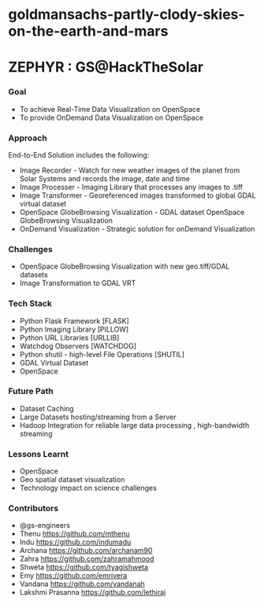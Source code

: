 # goldmansachs-partly-clody-skies-on-the-earth-and-mars

# ZEPHYR : GS@HackTheSolar

### Goal
* To achieve Real-Time Data Visualization on OpenSpace 
* To provide OnDemand Data Visualization on OpenSpace

### Approach
End-to-End Solution includes the following:
* Image Recorder - Watch for new weather images of the planet from Solar Systems and records the image, date and time 
* Image Processer - Imaging Library that processes any images to .tiff 
* Image Transformer - Georeferenced images transformed to global GDAL virtual dataset 
* OpenSpace GlobeBrowsing Visualization - GDAL dataset OpenSpace GlobeBrowsing Visualization
* OnDemand Visualization - Strategic solution for onDemand Visualization 

### Challenges
* OpenSpace GlobeBrowsing Visualization with new geo.tiff/GDAL datasets
* Image Transformation to GDAL VRT

### Tech Stack
* Python Flask Framework [FLASK]
* Python Imaging Library [PILLOW]
* Python URL Libraries [URLLIB]
* Watchdog Observers [WATCHDOG]
* Python shutil - high-level File Operations [SHUTIL]
* GDAL Virtual Dataset 
* OpenSpace

### Future Path
* Dataset Caching
* Large Datasets hosting/streaming from a Server   
* Hadoop Integration for reliable large data processing , high-bandwidth streaming
      
### Lessons Learnt
* OpenSpace
* Geo spatial dataset visualization
* Technology impact on science challenges

      
### Contributors

* @gs-engineers 
* Thenu https://github.com/mthenu 
* Indu https://github.com/indumadu 
* Archana https://github.com/archanam90 
* Zahra https://github.com/zahramahmood 
* Shweta https://github.com/tyagishweta
* Emy https://github.com/emrivera  
* Vandana https://github.com/vandanah 
* Lakshmi Prasanna https://github.com/lethiraj

